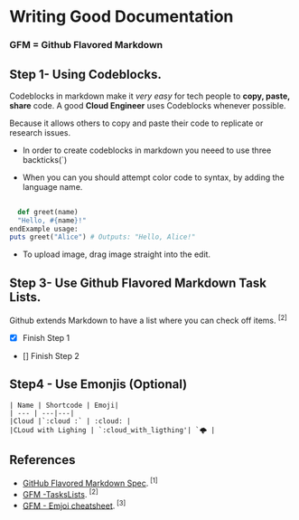 # Writing Good Documentation   

### GFM = Github Flavored Markdown

## Step 1- Using Codeblocks.

Codeblocks in markdown make it *very easy* for tech people to **copy, paste, share** code. A good __Cloud Engineer__ uses Codeblocks whenever possible.

Because it allows others to copy and paste their code to replicate or research issues.

- In order to create codeblocks in markdown you neeed to use three backticks(`)

- When you can you should attempt color code to syntax, by adding the language name.

```ruby
  
  def greet(name)
  "Hello, #{name}!"
endExample usage:
puts greet("Alice") # Outputs: "Hello, Alice!"
```


- To upload image, drag image straight into the edit.

## Step 3- Use Github Flavored Markdown Task Lists.
 Github extends Markdown to have a  list where you can check off items. <sup>[2]</sup>
 
- [x] Finish Step 1
- [] Finish Step 2

## Step4 - Use Emonjis (Optional)
```
| Name | Shortcode | Emoji|
| --- | ---|---|
|Cloud |`:cloud :` | :cloud: |
|CLoud with Lighing | `:cloud_with_ligthing'| `🌩️ |

```
## References

- [GitHub Flavored Markdown Spec](https://github.github.com/gfm/).<sup> [1] </sup>
- [GFM -TasksLists](https://docs.github.com/en/get-started/writing-on-github/getting-started-with-writing-and-formatting-on-github/basic-writing-and-formatting-syntax#task-lists). <sup>[2]</sup2>
- [GFM - Emjoi cheatsheet](https://github.com/ikatyang/emoji-cheat-sheet/blob/master/README.md/).<sup> [3] </sup>
